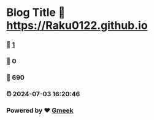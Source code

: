 # Blog Title :link: https://Raku0122.github.io 
### :page_facing_up: [1](https://Raku0122.github.io/tag.html) 
### :speech_balloon: 0 
### :hibiscus: 690 
### :alarm_clock: 2024-07-03 16:20:46 
### Powered by :heart: [Gmeek](https://github.com/Meekdai/Gmeek)
